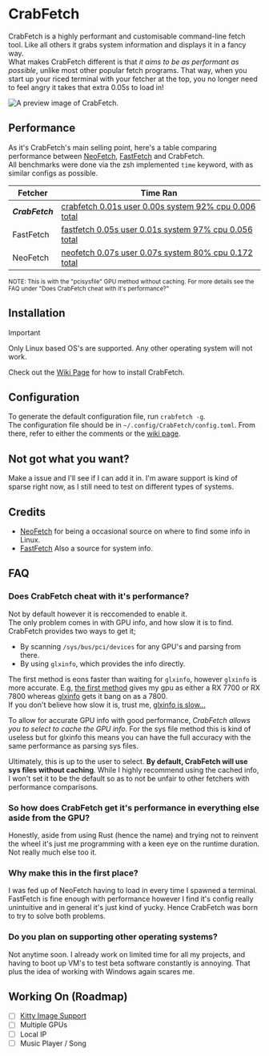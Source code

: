 # CrabFetch
CrabFetch is a highly performant and customisable command-line fetch tool. Like all others it grabs system information and displays it in a fancy way.<br>
What makes CrabFetch different is that _it aims to be as performant as possible_, unlike most other popular fetch programs. That way, when you start up your riced terminal with your fetcher at the top, you no longer need to feel angry it takes that extra 0.05s to load in!

![A preview image of CrabFetch.](https://i.imgur.com/2gyTObl.png)


## Performance
As it's CrabFetch's main selling point, here's a table comparing performance between [NeoFetch](https://github.com/dylanaraps/neofetch), [FastFetch](https://github.com/fastfetch-cli/fastfetch) and CrabFetch.<br>
All benchmarks were done via the zsh implemented `time` keyword, with as similar configs as possible.

| **Fetcher**     | **Time Ran**                                                                              |
| --------------- | ----------------------------------------------------------------------------------------  |
| ***CrabFetch*** | [crabfetch  0.01s user 0.00s system 92% cpu 0.006 total](https://i.imgur.com/2n5ozXH.png) |
| FastFetch       | [fastfetch  0.05s user 0.01s system 97% cpu 0.056 total](https://i.imgur.com/yPrCsEi.png) |
| NeoFetch        | [neofetch  0.07s user 0.07s system 80% cpu 0.172 total](https://i.imgur.com/5J2KE9m.png)  |

<sub>NOTE: This is with the "pcisysfile" GPU method without caching. For more details see the FAQ under "Does CrabFetch cheat with it's performance?"</sub>


## Installation
> [!IMPORTANT]
> Only Linux based OS's are supported. Any other operating system will not work.
> 
Check out the [Wiki Page](https://github.com/LivacoNew/CrabFetch/wiki/Installation) for how to install CrabFetch.

## Configuration
To generate the default configuration file, run `crabfetch -g`.<br>
The configuration file should be in `~/.config/CrabFetch/config.toml`. From there, refer to either the comments or the [wiki page](https://github.com/LivacoNew/CrabFetch/wiki/Configuration).


## Not got what you want?
Make a issue and I'll see if I can add it in. I'm aware support is kind of sparse right now, as I still need to test on different types of systems.


## Credits
- [NeoFetch](https://github.com/dylanaraps/neofetch) for being a occasional source on where to find some info in Linux.
- [FastFetch](https://github.com/fastfetch-cli/fastfetch) Also a source for system info.


## FAQ
### Does CrabFetch cheat with it's performance?
Not by default however it is reccomended to enable it.<br>
The only problem comes in with GPU info, and how slow it is to find. CrabFetch provides two ways to get it;
- By scanning `/sys/bus/pci/devices` for any GPU's and parsing from there.
- By using `glxinfo`, which provides the info directly.

The first method is eons faster than waiting for `glxinfo`, however `glxinfo` is more accurate. E.g, [the first method](https://i.imgur.com/IzWCnlF.png) gives my gpu as either a RX 7700 or RX 7800 whereas [glxinfo](https://i.imgur.com/k7ds3ZK.png) gets it bang on as a 7800.<br>
If you don't believe how slow it is, trust me, [glxinfo is slow...](https://i.imgur.com/YlzENV4.png)

To allow for accurate GPU info with good performance, _CrabFetch allows you to select to cache the GPU info_. For the sys file method this is kind of useless but for glxinfo this means you can have the full accuracy with the same performance as parsing sys files.

Ultimately, this is up to the user to select. **By default, CrabFetch will use sys files without caching**. While I highly recommend using the cached info, I won't set it to be the default so as to not be unfair to other fetchers with performance comparisons.

### So how does CrabFetch get it's performance in everything else aside from the GPU?
Honestly, aside from using Rust (hence the name) and trying not to reinvent the wheel it's just me programming with a keen eye on the runtime duration. Not really much else too it.

### Why make this in the first place?
I was fed up of NeoFetch having to load in every time I spawned a terminal. FastFetch is fine enough with performance however I find it's config really unintuitive and in general it's just kind of yucky. Hence CrabFetch was born to try to solve both problems.

### Do you plan on supporting other operating systems?
Not anytime soon. I already work on limited time for all my projects, and having to boot up VM's to test beta software constantly is annoying. That plus the idea of working with Windows again scares me.


## Working On (Roadmap)
- [ ] [Kitty Image Support](https://sw.kovidgoyal.net/kitty/graphics-protocol/)
- [ ] Multiple GPUs
- [ ] Local IP
- [ ] Music Player / Song
